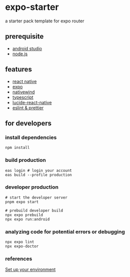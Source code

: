 # expo-starter

a starter pack template for expo router

## prerequisite

- [android studio](https://developer.android.com/)
- [node.js](https://nodejs.org/en)

## features

- [react native](https://reactnative.dev/)
- [expo](https://expo.dev/)
- [nativewind](https://www.nativewind.dev/)
- [typescript](https://www.typescriptlang.org/)
- [lucide-react-native](https://lucide.dev/guide/packages/lucide-react-native)
- [eslint & prettier](https://docs.expo.dev/guides/using-eslint/)

## for developers

### install dependencies

```
npm install
```

### build production

```
eas login # login your account
eas build --profile production
```

### developer production

```
# start the developer server
pnpm expo start

# prebuild developer build
npx expo prebuild
npx expo run:android
```

### analyzing code for potential errors or debugging

```
npx expo lint
npx expo-doctor
```

### references

[Set up your environment](https://docs.expo.dev/get-started/set-up-your-environment/)
